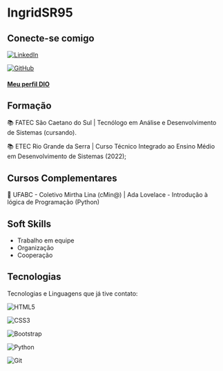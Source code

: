 # IngridSR95

## Conecte-se comigo
[![LinkedIn](https://img.shields.io/badge/LinkedIn-0077B5?style=for-the-badge&logo=linkedin&logoColor=white)](www.linkedin.com/in/ingrid-santana-rodrigues-149750273)

[![GitHub](https://img.shields.io/badge/GitHub-100000?style=for-the-badge&logo=github&logoColor=white)](https://github.com/IngridSR95)

#### [Meu perfil DIO](https://www.dio.me/users/sringrid95)

## Formação 
 📚 FATEC São Caetano do Sul | Tecnólogo em Análise e Desenvolvimento de Sistemas (cursando).

 📚 ETEC Rio Grande da Serra | Curso Técnico Integrado ao Ensino Médio em Desenvolvimento de Sistemas (2022);

## Cursos Complementares

📌 UFABC - Coletivo Mirtha Lina (cMin@) | Ada Lovelace - Introdução à lógica de Programação (Python)

## Soft Skills
- Trabalho em equipe
- Organização
- Cooperação
  
## Tecnologias
Tecnologias e Linguagens que já tive contato:

![HTML5](https://img.shields.io/badge/HTML5-E34F26?style=for-the-badge&logo=html5&logoColor=white)

![CSS3](https://img.shields.io/badge/CSS3-1572B6?style=for-the-badge&logo=css3&logoColor=white)

![Bootstrap](https://img.shields.io/badge/-boostrap-0D1117?style=for-the-badge&logo=bootstrap&labelColor=0D1117)

![Python](https://img.shields.io/badge/python-3670A0?style=for-the-badge&logo=python&logoColor=ffdd54)

![Git](https://img.shields.io/badge/GIT-E44C30?style=for-the-badge&logo=git&logoColor=white)
